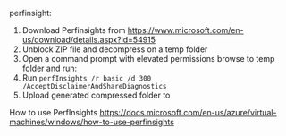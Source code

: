 perfinsight:

1.	Download Perfinsights from https://www.microsoft.com/en-us/download/details.aspx?id=54915
2.	Unblock ZIP file and decompress on a temp folder  
3.	Open a command prompt with elevated permissions browse to temp folder and run:
4.	Run `perfInsights /r basic /d 300 /AcceptDisclaimerAndShareDiagnostics`
5.	Upload generated compressed folder to <your Microsoft case location>
 
How to use PerfInsights
https://docs.microsoft.com/en-us/azure/virtual-machines/windows/how-to-use-perfinsights
